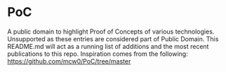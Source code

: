 # PoC
A public domain to highlight Proof of Concepts of various technologies. Unsupported as these entries are considered part of Public Domain.
This README.md will act as a running list of additions and the most recent publications to this repo.
Inspiration comes from the following:
https://github.com/mcw0/PoC/tree/master

